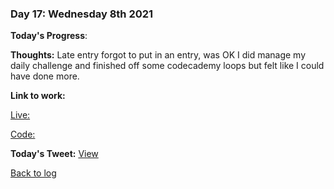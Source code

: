 ### Day 17: Wednesday 8th 2021

**Today's Progress**:   

**Thoughts:** Late entry forgot to put in an entry, was OK I did manage my daily challenge and finished off some codecademy loops but felt like I could have done more.  

**Link to work:** 

[Live: ](https://aldojack.github.io/Christmas-Song/)

[Code: ](https://github.com/aldojack/Christmas-Song)

**Today's Tweet:** [View](https://twitter.com/MrAldoJack/status/1468535637401874433)

[Back to log](/log.md)